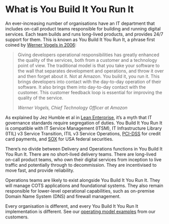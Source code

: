 # What is You Build It You Run It

An ever-increasing number of organisations have an IT department that includes on-call product teams responsible for building and running digital services. Each team builds and runs long-lived products, and provides 24/7 support for them. This is known as You Build It You Run It, a phrase first coined by [Werner Vogels in 2006](https://queue.acm.org/detail.cfm?id=1142065): 

> Giving developers operational responsibilities has greatly enhanced the quality of the services, both from a customer and a technology point of view. The traditional model is that you take your software to the wall that separates development and operations, and throw it over and then forget about it. Not at Amazon. You build it, you run it. This brings developers into contact with the day-to-day operation of their software. It also brings them into day-to-day contact with the customer. This customer feedback loop is essential for improving the quality of the service.
> 
> *Werner Vogels, Chief Technology Officer at Amazon*

As explained by Jez Humble et al in [Lean Enterprise](https://www.amazon.co.uk/Lean-Enterprise-Performance-Organizations-Innovate/dp/1449368425), it’s a myth that IT governance standards require segregation of duties. You Build It You Run It is compatible with IT Service Management (ITSM), IT Infrastructure Library (ITIL) v3 Service Transition, ITIL v3 Service Operations, [PCI-DSS](https://www.pcisecuritystandards.org/pci_security/) for credit card payments, and [SOX](https://en.wikipedia.org/wiki/Sarbanes%E2%80%93Oxley_Act) for USA federal securities. 

There’s no divide between Delivery and Operations functions in You Build It You Run It. There are no short-lived delivery teams. There are long-lived on-call product teams, who own their digital services from inception to live traffic and potentially through to decommission. They are incentivised to move fast, and provide reliability.

Operations teams are likely to exist alongside You Build It You Run It. They will manage COTS applications and foundational systems. They also remain responsible for lower-level operational capabilities, such as on-premise Domain Name System (DNS) and firewall management.

Every organisation is different, and every You Build It You Run It implementation is different. See our [operating model examples](https://you-build-it-you-run-it.playbooks.ee/examples) from our customers. 